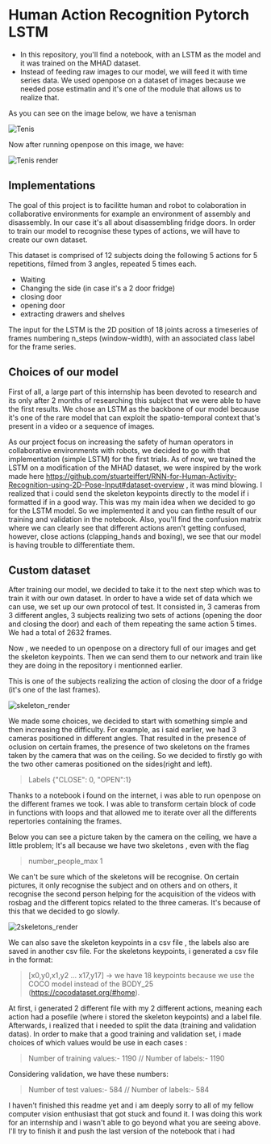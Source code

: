 # Human Action Recognition Pytorch LSTM
- In this repository, you'll find a notebook, with an LSTM as the model and it was trained on the MHAD dataset.
- Instead of feeding raw images to our model, we will feed it with time series data. We used openpose on a dataset of images because we needed pose estimatin and it's one of the module that allows us to realize that.

As you can see on the image below, we have a tenisman

![Tenis](COCO_tenis.jpg)

Now after running openpose on this image, we have:

![Tenis render](COCO_tenis_render.png)

## Implementations 

The goal of this project is to facilitte human and robot to colaboration in collaborative environments for example an environment of assembly and disassembly.
In our case it's all about disassembling fridge doors. In order to train our model to recognise these types of actions, we will have to create our own dataset.

This dataset is comprised of 12 subjects doing the following 5 actions for 5 repetitions, filmed from 3 angles, repeated 5 times each.   

- Waiting 
- Changing the side (in case it's a 2 door fridge)
- closing door
- opening door
- extracting drawers and shelves

The input for the LSTM is the 2D position of 18 joints across a timeseries of frames numbering n_steps (window-width), with an associated class label for the frame series.

## Choices of our model

First of all, a large part of this internship has been devoted to research and its only after 2 months of researching this subject that we were able to have the first results. We chose an LSTM as the backbone of our model because it's one of the rare model that can exploit the spatio-temporal context that's present in a video or a sequence of images. 

As our project focus on increasing the safety of human operators in collaborative environments with robots, we decided to go with that implementation (simple LSTM) for the first trials. As of now, we trained the LSTM on a modification of the MHAD dataset, we were inspired by the work made here https://github.com/stuarteiffert/RNN-for-Human-Activity-Recognition-using-2D-Pose-Input#dataset-overview , it was mind blowing. I realized that i could send the skeleton keypoints directly to the model if i formatted if in a good way. This was my main idea when we decided to go for the LSTM model. So we implemented it and you can finthe result of our training and validation in the notebook. Also, you'll find the confusion matrix where we can clearly see that different actions aren't getting confused, however, close actions (clapping_hands and boxing), we see that our model is having trouble to differentiate them.


## Custom dataset

After training our model, we decided to take it to the next step which was to train it with our own dataset. In order to have a wide set of data which we can use, we set up our own protocol of test. It consisted in, 3 cameras from 3 different angles, 3 subjects realizing two sets of actions (opening the door and closing the door) and each of them repeating the same action 5 times. We had a total of 2632 frames. 

Now , we needed to un openpose on a directory full of our images and get the skeleton keypoints. Then we can send them to our network and train like they are doing in the repository i mentionned earlier. 

This is one of the subjects realizing the action of closing the door of a fridge (it's one of the last frames).

![skeleton_render](frame0019_rendered.png)


We made some choices, we decided to start with something simple and then increasing the difficulty. For example, as i said earlier, we had 3 cameras positioned in different angles. That resulted in the presence of oclusion on certain frames, the presence of two skeletons on the frames taken by the camera that was on the ceiling. So we decided to firstly go with the two other cameras positioned on the sides(right and left).

> Labels {"CLOSE": 0, "OPEN":1}

Thanks to a notebook i found on the internet, i was able to run openpose on the different frames we took. I was able to transform certain block of code in functions with loops and that allowed me to iterate over all the differents repertories containing the frames. 

Below you can see a picture taken by the camera on the ceiling, we have a little problem; It's all because we have two skeletons , even with the flag

> number_people_max 1

We can't be sure which of the skeletons will be recognise. On certain pictures, it only recognise the subject and on others and on others, it recognise the second person helping for the acquisition of the videos with rosbag and the different topics related to the three cameras. It's because of this that we decided to go slowly. 

![2skeletons_render](2_skeletons.png)


We can also save the skeleton keypoints in a csv file , the labels also are saved in another csv file. For the skeletons keypoints, i generated a csv file in the format:

> [x0,y0,x1,y2 ... x17,y17] -> we have 18 keypoints because we use the COCO model instead of the BODY_25 (https://cocodataset.org/#home).

At first, i generated 2 different file with my 2 different actions, meaning each action had a posefile (where i stored the skeleton keypoints) and a label file. Afterwards, i realized that i needed to split the data (training and validation datas). In order to make that a good training and validation set, i made choices of which values would be use in each cases :

> Number of training values:- 1190 // Number of labels:- 1190 

Considering validation, we have these numbers:

>  Number of test values:- 584 // Number of labels:- 584

I haven't finished this readme yet and i am deeply sorry to all of my fellow computer vision enthusiast that got stuck and found it. 
I was doing this work for an internship and i wasn't able to go beyond what you are seeing above. 
I'll try to finish it and push the last version of the notebook that i had

